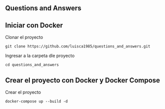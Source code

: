 ## Questions and Answers

## Iniciar con Docker
Clonar el proyecto

```
git clone https://github.com/luisca1985/questions_and_answers.git
```

Ingresar a la carpeta dle proyecto

```
cd questions_and_answers
```

## Crear el proyecto con Docker y Docker Compose
Crear el proyecto

```
docker-compose up --build -d
```
